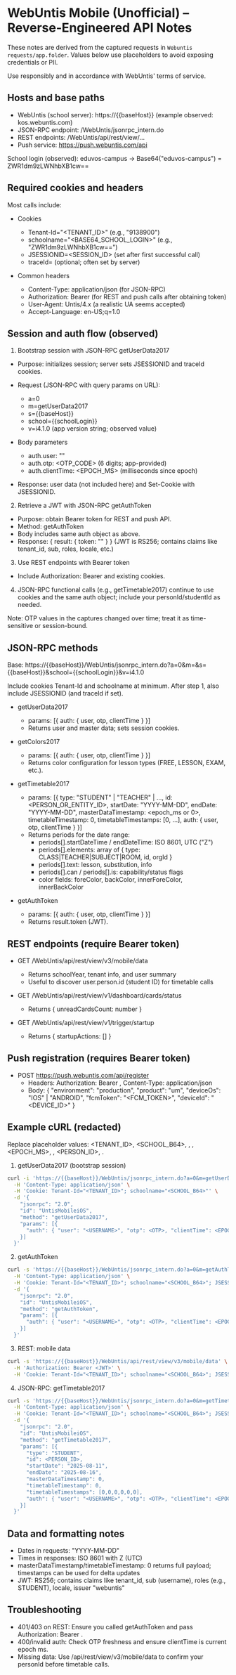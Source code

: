 # WebUntis Mobile (Unofficial) – Reverse‑Engineered API Notes

These notes are derived from the captured requests in `Webuntis requests/app.folder`. Values below use placeholders to avoid exposing credentials or PII.

Use responsibly and in accordance with WebUntis' terms of service.

## Hosts and base paths

- WebUntis (school server): https://{{baseHost}} (example observed: kos.webuntis.com)
- JSON-RPC endpoint: /WebUntis/jsonrpc_intern.do
- REST endpoints: /WebUntis/api/rest/view/...
- Push service: https://push.webuntis.com/api

School login (observed): eduvos-campus → Base64("eduvos-campus") = ZWR1dm9zLWNhbXB1cw==

## Required cookies and headers

Most calls include:

- Cookies
  - Tenant-Id="<TENANT_ID>" (e.g., "9138900")
  - schoolname="<BASE64_SCHOOL_LOGIN>" (e.g., "ZWR1dm9zLWNhbXB1cw==")
  - JSESSIONID=<SESSION_ID> (set after first successful call)
  - traceId=<TRACE> (optional; often set by server)

- Common headers
  - Content-Type: application/json (for JSON-RPC)
  - Authorization: Bearer <JWT> (for REST and push calls after obtaining token)
  - User-Agent: Untis/4.x (a realistic UA seems accepted)
  - Accept-Language: en-US;q=1.0

## Session and auth flow (observed)

1) Bootstrap session with JSON-RPC getUserData2017
- Purpose: initializes session; server sets JSESSIONID and traceId cookies.
- Request (JSON-RPC with query params on URL):
  - a=0
  - m=getUserData2017
  - s={{baseHost}}
  - school={{schoolLogin}}
  - v=i4.1.0 (app version string; observed value)

- Body parameters
  - auth.user: "<USERNAME>"
  - auth.otp: <OTP_CODE> (6 digits; app-provided)
  - auth.clientTime: <EPOCH_MS> (milliseconds since epoch)

- Response: user data (not included here) and Set-Cookie with JSESSIONID.

2) Retrieve a JWT with JSON-RPC getAuthToken
- Purpose: obtain Bearer token for REST and push API.
- Method: getAuthToken
- Body includes same auth object as above.
- Response: { result: { token: "<JWT>" } } (JWT is RS256; contains claims like tenant_id, sub, roles, locale, etc.)

3) Use REST endpoints with Bearer token
- Include Authorization: Bearer <JWT> and existing cookies.

4) JSON-RPC functional calls (e.g., getTimetable2017) continue to use cookies and the same auth object; include your personId/studentId as needed.

Note: OTP values in the captures changed over time; treat it as time-sensitive or session-bound.

## JSON-RPC methods

Base: https://{{baseHost}}/WebUntis/jsonrpc_intern.do?a=0&m=<METHOD>&s={{baseHost}}&school={{schoolLogin}}&v=i4.1.0

Include cookies Tenant-Id and schoolname at minimum. After step 1, also include JSESSIONID (and traceId if set).

- getUserData2017
  - params: [{ auth: { user, otp, clientTime } }]
  - Returns user and master data; sets session cookies.

- getColors2017
  - params: [{ auth: { user, otp, clientTime } }]
  - Returns color configuration for lesson types (FREE, LESSON, EXAM, etc.).

- getTimetable2017
  - params: [{
      type: "STUDENT" | "TEACHER" | ..., 
      id: <PERSON_OR_ENTITY_ID>,
      startDate: "YYYY-MM-DD",
      endDate: "YYYY-MM-DD",
      masterDataTimestamp: <epoch_ms or 0>,
      timetableTimestamp: 0,
      timetableTimestamps: [0, ...],
      auth: { user, otp, clientTime }
    }]
  - Returns periods for the date range:
    - periods[].startDateTime / endDateTime: ISO 8601, UTC ("Z")
    - periods[].elements: array of { type: CLASS|TEACHER|SUBJECT|ROOM, id, orgId }
    - periods[].text: lesson, substitution, info
    - periods[].can / periods[].is: capability/status flags
    - color fields: foreColor, backColor, innerForeColor, innerBackColor

- getAuthToken
  - params: [{ auth: { user, otp, clientTime } }]
  - Returns result.token (JWT).

## REST endpoints (require Bearer token)

- GET /WebUntis/api/rest/view/v3/mobile/data
  - Returns schoolYear, tenant info, and user summary
  - Useful to discover user.person.id (student ID) for timetable calls

- GET /WebUntis/api/rest/view/v1/dashboard/cards/status
  - Returns { unreadCardsCount: number }

- GET /WebUntis/api/rest/view/v1/trigger/startup
  - Returns { startupActions: [] }

## Push registration (requires Bearer token)

- POST https://push.webuntis.com/api/register
  - Headers: Authorization: Bearer <JWT>, Content-Type: application/json
  - Body:
    {
      "environment": "production",
      "product": "um",
      "deviceOs": "IOS" | "ANDROID",
      "fcmToken": "<FCM_TOKEN>",
      "deviceId": "<DEVICE_ID>"
    }

## Example cURL (redacted)

Replace placeholder values: <TENANT_ID>, <SCHOOL_B64>, <USERNAME>, <OTP>, <EPOCH_MS>, <JWT>, <PERSON_ID>, <JSESSIONID>.

1) getUserData2017 (bootstrap session)
```bash
curl -i 'https://{{baseHost}}/WebUntis/jsonrpc_intern.do?a=0&m=getUserData2017&s={{baseHost}}&school={{schoolLogin}}&v=i4.1.0' \
  -H 'Content-Type: application/json' \
  -H 'Cookie: Tenant-Id="<TENANT_ID>"; schoolname="<SCHOOL_B64>"' \
  -d '{
    "jsonrpc": "2.0",
    "id": "UntisMobileiOS",
    "method": "getUserData2017",
    "params": [{
      "auth": { "user": "<USERNAME>", "otp": <OTP>, "clientTime": <EPOCH_MS> }
    }]
  }'
```

2) getAuthToken
```bash
curl -s 'https://{{baseHost}}/WebUntis/jsonrpc_intern.do?a=0&m=getAuthToken&s={{baseHost}}&school={{schoolLogin}}&v=i4.1.0' \
  -H 'Content-Type: application/json' \
  -H 'Cookie: Tenant-Id="<TENANT_ID>"; schoolname="<SCHOOL_B64>"; JSESSIONID=<JSESSIONID>' \
  -d '{
    "jsonrpc": "2.0",
    "id": "UntisMobileiOS",
    "method": "getAuthToken",
    "params": [{
      "auth": { "user": "<USERNAME>", "otp": <OTP>, "clientTime": <EPOCH_MS> }
    }]
  }'
```

3) REST: mobile data
```bash
curl -s 'https://{{baseHost}}/WebUntis/api/rest/view/v3/mobile/data' \
  -H 'Authorization: Bearer <JWT>' \
  -H 'Cookie: Tenant-Id="<TENANT_ID>"; schoolname="<SCHOOL_B64>"; JSESSIONID=<JSESSIONID>'
```

4) JSON-RPC: getTimetable2017
```bash
curl -s 'https://{{baseHost}}/WebUntis/jsonrpc_intern.do?a=0&m=getTimetable2017&s={{baseHost}}&school={{schoolLogin}}&v=i4.1.0' \
  -H 'Content-Type: application/json' \
  -H 'Cookie: Tenant-Id="<TENANT_ID>"; schoolname="<SCHOOL_B64>"; JSESSIONID=<JSESSIONID>' \
  -d '{
    "jsonrpc": "2.0",
    "id": "UntisMobileiOS",
    "method": "getTimetable2017",
    "params": [{
      "type": "STUDENT",
      "id": <PERSON_ID>,
      "startDate": "2025-08-11",
      "endDate": "2025-08-16",
      "masterDataTimestamp": 0,
      "timetableTimestamp": 0,
      "timetableTimestamps": [0,0,0,0,0,0],
      "auth": { "user": "<USERNAME>", "otp": <OTP>, "clientTime": <EPOCH_MS> }
    }]
  }'
```

## Data and formatting notes

- Dates in requests: "YYYY-MM-DD"
- Times in responses: ISO 8601 with Z (UTC)
- masterDataTimestamp/timetableTimestamp: 0 returns full payload; timestamps can be used for delta updates
- JWT: RS256; contains claims like tenant_id, sub (username), roles (e.g., STUDENT), locale, issuer "webuntis"

## Troubleshooting

- 401/403 on REST: Ensure you called getAuthToken and pass Authorization: Bearer <JWT>.
- 400/invalid auth: Check OTP freshness and ensure clientTime is current epoch ms.
- Missing data: Use /api/rest/view/v3/mobile/data to confirm your personId before timetable calls.